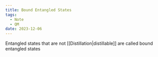 ```yaml
---
title: Bound Entangled States
tags:
  - Note
  - QM
date: 2023-12-06
---
```

Entangled states that are not [[Distillation|distillable]] are called bound entangled states